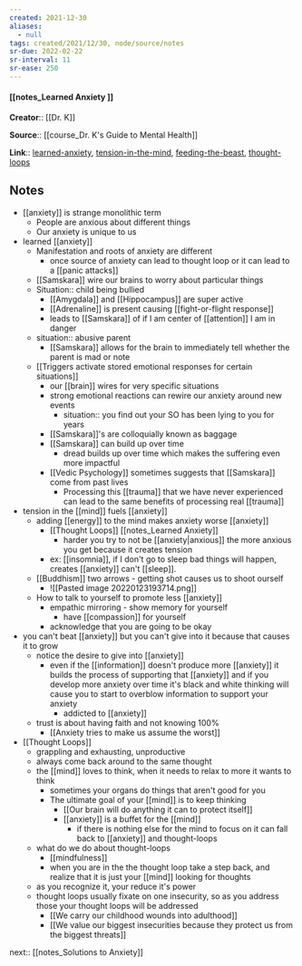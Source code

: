 ```yaml
---
created: 2021-12-30 
aliases:
  - null
tags: created/2021/12/30, node/source/notes
sr-due: 2022-02-22
sr-interval: 11
sr-ease: 250
---
```


#### [[notes_Learned Anxiety ]]

**Creator**:: [[Dr. K]]
 
**Source**:: [[course_Dr. K's Guide to Mental Health]]

**Link**:: [learned-anxiety](https://coaching.healthygamer.gg/guide/lessons/learned-anxiety), [tension-in-the-mind](https://coaching.healthygamer.gg/guide/lessons/tension-in-the-mind), [feeding-the-beast](https://coaching.healthygamer.gg/guide/lessons/feeding-the-beast), [thought-loops](https://coaching.healthygamer.gg/guide/lessons/thought-loops)

## Notes

- [[anxiety]] is strange monolithic term
	- People are anxious about different things
	- Our anxiety is unique to us
- learned [[anxiety]]
	- Manifestation and roots of anxiety are different
		- once source of anxiety can lead to thought loop or it can lead to a [[panic attacks]]
	- [[Samskara]] wire our brains to worry about particular things
	- Situation:: child being bullied
		- [[Amygdala]] and [[Hippocampus]] are super active
		- [[Adrenaline]] is present causing [[fight-or-flight response]]
		- leads to [[Samskara]] of if I am center of [[attention]] I am in danger
	- situation:: abusive parent
		- [[Samskara]] allows for the brain to immediately tell whether the parent is mad or note
	- [[Triggers activate stored emotional responses for certain situations]]
		- our [[brain]] wires for very specific situations
		- strong emotional reactions can rewire our anxiety around new events
			- situation:: you find out your SO has been lying to you for years 
		- [[Samskara]]'s are colloquially known as baggage
		- [[Samskara]] can build up over time
			- dread builds up over time which makes the suffering even more impactful
		- [[Vedic Psychology]] sometimes suggests that [[Samskara]] come from past lives
			- Processing this [[trauma]] that we have never experienced can lead to the same benefits of processing real [[trauma]]
- tension in the [[mind]] fuels [[anxiety]]
	- adding [[energy]] to the mind makes anxiety worse [[anxiety]]
		- [[Thought Loops]] [[notes_Learned Anxiety]]
			- harder you try to not be [[anxiety|anxious]] the more anxious you get because it creates tension
		- ex: [[insomnia]], if I don't go to sleep bad things will happen, creates [[anxiety]] can't [[sleep]].
	- [[Buddhism]] two arrows - getting shot causes us to shoot ourself
		- ![[Pasted image 20220123193714.png]]
	- How to talk to yourself to promote less [[anxiety]]
		- empathic mirroring - show memory for yourself
			- have [[compassion]] for yourself
		- acknowledge that you are going to be okay
- you can't beat [[anxiety]] but you can't give into it because that causes it to grow
	- notice the desire to give into [[anxiety]]
		- even if the [[information]] doesn't produce more [[anxiety]] it builds the process of supporting that [[anxiety]] and if you develop more anxiety over time it's black and white thinking will cause you to start to overblow information to support your anxiety 
			- addicted to [[anxiety]]
	- trust is about having faith and not knowing 100% 
		- [[Anxiety tries to make us assume the worst]]
- [[Thought Loops]]
	- grappling and exhausting, unproductive
	- always come back around to the same thought
	- the [[mind]] loves to think, when it needs to relax to more it wants to think
		- sometimes your organs do things that aren't good for you
		- The ultimate goal of your [[mind]] is to keep thinking
			- [[Our brain will do anything it can to protect itself]]
			- [[anxiety]] is a buffet for the [[mind]]
				- if there is nothing else for the mind to focus on it can fall back to [[anxiety]] and thought-loops
	- what do we do about thought-loops
		- [[mindfulness]]
		- when you are in the the thought loop take a step back, and realize that it is just your [[mind]] looking for thoughts
	- as you recognize it, your reduce it's power
	- thought loops usually fixate on one insecurity, so as you address those your thought loops will be addressed
		- [[We carry our childhood wounds into adulthood]]
		- [[We value our biggest insecurities because they protect us from the biggest threats]]

next:: [[notes_Solutions to Anxiety]]

	



